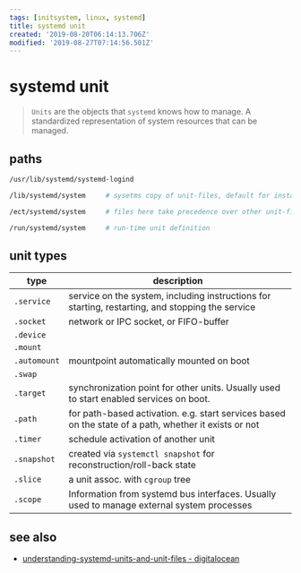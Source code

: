 ```yaml
---
tags: [initsystem, linux, systemd]
title: systemd unit
created: '2019-08-20T06:14:13.706Z'
modified: '2019-08-27T07:14:56.501Z'
---
```


# systemd unit

> `Units` are the objects that `systemd` knows how to manage. A standardized representation of system resources that can be managed.

## paths

```sh
/usr/lib/systemd/systemd-logind

/lib/systemd/system     # sysetms copy of unit-files, default for installed unit files

/ect/systemd/system     # files here take precedence over other unit-files

/run/systemd/system     # run-time unit definition
```

## unit types

| type          | description |
|--             |--           |
| `.service`    | service on the system, including instructions for starting, restarting, and stopping the service |
| `.socket`     | network or IPC socket, or FIFO-buffer |
| `.device`     |  |
| `.mount`      |  |
| `.automount`  | mountpoint automatically mounted on boot |
| `.swap`       |  |
| `.target`     | synchronization point for other units. Usually used to start enabled services on boot. |
| `.path`       | for path-based activation. e.g. start services based on the state of a path, whether it exists or not |
| `.timer`      | schedule activation of another unit |
| `.snapshot`   | created via `systemctl snapshot` for reconstruction/roll-back state |
| `.slice`      | a unit assoc. with `cgroup` tree |
| `.scope`      | Information from systemd bus interfaces. Usually used to manage external system processes |

## see also

- [understanding-systemd-units-and-unit-files - digitalocean](https://www.digitalocean.com/community/tutorials/understanding-systemd-units-and-unit-files)
